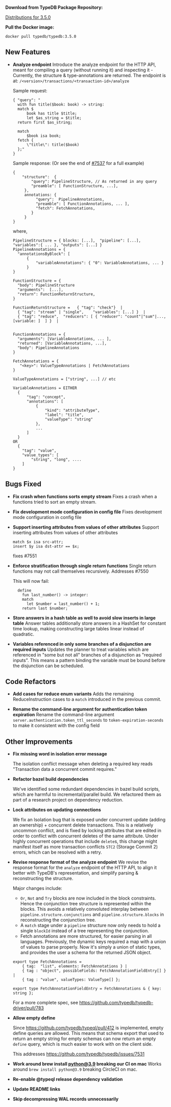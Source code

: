 **Download from TypeDB Package Repository:**

[Distributions for 3.5.0](https://cloudsmith.io/~typedb/repos/public-release/packages/?q=name%3A%5Etypedb-all+version%3A3.5.0)

**Pull the Docker image:**

```docker pull typedb/typedb:3.5.0```


## New Features
- **Analyze endpoint**
  Introduce the analyze endpoint for the HTTP API, meant for compiling a query (without running it) and inspecting it - Currently, the structure & type-annotations are returned.
  The endpoint is at: `/<version>/transactions/<transaction-id>/analyze`
  
  Sample request:
  ```
  { "query": " 
    with fun title($book: book) -> string: 
    match $
        book has title $title;
        let $as_string = $title;
    return first $as_string;
  
    match
        $book isa book;
    fetch { 
        \"title\": title($book) 
    };"
  }
  ```
  Sample response: (Or see the end of [#7537](https://github.com/typedb/typedb/pull/7537) for a full example)
  ```
  {
      "structure":  {
          "query": PipelineStructure, // As returned in any query
          "preamble": [ FunctionStructure, ...],
       },
       annotations: {
            "query":  PipelineAnnotations,
            "preamble": [ FunctionAnnotations, ... ],
            "fetch": FetchAnnotations,
          }
       }
  }
  ```
  where,
  ```
  PipelineStructure = { blocks: [...],  "pipeline": [...], "variables":{ ... }, "outputs": [...] }
  PipelineAnnotations = {
    "annotationsByBlock": [
        {
            "variableAnnotations": { "0": VariableAnnotations, ... }
        }
  }
  
  FunctionStructure = { 
    "body": PipelineStructure 
    "arguments":  [...],
    "return": FunctionReturnStructure,
  }
  
  FunctionReturnStructure =   { "tag": "check"}  | 
    { "tag": "stream" | "single",    "variables": [...] }  |
    { "tag": "reduce",  "reducers": [ { "reducer": "count"|"sum"|..., [variable: ]  ] }  |
  
  
  FunctionAnnotations = { 
    "arguments": [VariableAnnotations, ... ], 
    "returned": [VariableAnnotations, ...],
    "body": PipelineAnnotations
  }
  
  FetchAnnotations = {
     "<key>": ValueTypeAnnotations | FetchAnnotations
  }
  
  ValueTypeAnnotations = ["string", ...] // etc
  
  VariableAnnotations = EITHER
    {
        "tag": "concept",
        "annotations": [
            {
                "kind": "attributeType",
                "label": "title",
                "valueType": "string"
            }, 
            ...
        ]
    }
  OR 
    {
      "tag": "value",
      "value_types": [
          "string", "long", ....
      ]
  }
  ```
  
  
  

## Bugs Fixed
- **Fix crash when functions sorts empty stream**
  Fixes a crash when a functions tried to sort an empty stream.
  
  
- **Fix development mode configuration in config file**
  Fixes development mode configuration in config file
  
  
- **Support inserting attributes from values of other attributes**
  Support inserting attributes from values of other attributes 
  
  ```typeql
  match $x isa src-attr;
  insert $y isa dst-attr == $x;
  ```
  
  fixes #7551 
  
- **Enforce stratification through single return functions**
  Single return functions may not call themselves recursively.  Addresses #7550 
  
  This will now fail:
  ```typeql
    define
      fun last_number() -> integer:
      match
        let $number = last_number() + 1;
      return last $number;
  ```
  
  
- **Store answers in a hash table as well to avoid slow inserts in large table**
  Answer tables additionally store answers in a HashSet for constant time lookup, making constructing large tables linear instead of quadratic.
  
  
- **Variables referenced in only some branches of a disjunction are required inputs**
  Updates the planner to treat variables which are referenced in "some but not all" branches of a disjunction as "required inputs". This means a pattern binding the variable must be bound before the disjunction can be scheduled.
  
  

## Code Refactors
- **Add cases for reduce enum variants**
  Adds the remaining ReduceInstruction cases to a `match` introduced in the previous commit.
  
  
- **Rename the command-line argument for authentication token expiration**
  Rename the command-line argument `server.authentication.token_ttl_seconds` to `token-expiration-seconds` to make it consistent with the config field
  
  

## Other Improvements
- **Fix missing word in isolation error message**
  
  The isolation conflict message when deleting a required key reads "Transaction data a concurrent commit requires."
  
  
- **Refactor bazel build dependencies**
  
  We've identified some redundant dependencies in bazel build scripts, which are harmful to incremental/parallel build. 
  We refactored them as part of a research project on dependency reduction.
  
  
- **Lock attributes on updating connections**
  
  We fix an Isolation bug that is exposed under concurrent update (adding an ownership) + concurrent delete transactions. This is a relatively uncommon conflict, and is fixed  by locking attributes that are edited in order to conflict with concurrent deletes of the same attribute. Under highly concurrent operations that include `delete`s, this change might manifest itself as more transaction conflicts `STC2` (Storage Commit 2) errors, which can be resolved with a retry.
  
  
- **Revise response format of the analyze endpoint**
  We revise the response format for the `analyze` endpoint of the HTTP API, to align it better with TypeDB's representation, and simplify parsing & reconstructing the structure.
  
  Major changes include:
  * `Or`, `Not` and `Try` blocks are now included in the block constraints. Hence the conjunction tree structure is represented within the blocks. This avoids a relatively convoluted interplay between `pipeline.structure.conjunctions` and `pipeline.structure.blocks` in reconstructing the conjunction tree.
  * A `match` stage under a `pipeline` structure now only needs to hold a single `blockId` instead of a tree representing the conjunction.
  * Fetch annotations are more structured, for easier parsing in all languages. Previously, the dynamic keys required a map with a union of values to parse properly. Now it's simply a union of static types, and provides the user a schema for the returned JSON object.
  ```
  export type FetchAnnotations =
      { tag:  "list", elements: FetchAnnotations } |
      { tag : "object", possibleFields: FetchAnnotationFieldEntry[] } |
      { tag : "value", valueTypes: ValueType[] };
  
  export type FetchAnnotationFieldEntry = FetchAnnotations & { key: string };
  
  ```
  For a more complete spec, see https://github.com/typedb/typedb-driver/pull/783
  
  
- **Allow empty define**
  
  Since https://github.com/typedb/typeql/pull/412 is implemented, empty define queries are allowed. This means that schema export that used to return an empty string for empty schemas can now return an empty `define` query, which is much easier to work with on the client side.
  
  This addresses https://github.com/typedb/typedb/issues/7531
  
  
- **Work around brew install python@3.9 breaking our CI on mac**
  Works around `brew install python@3.9` breaking CircleCI on mac.
  
  
- **Re-enable @typeql release dependency validation**

- **Update README links**

- **Skip decompressing WAL records unnecessarily**
  
    
